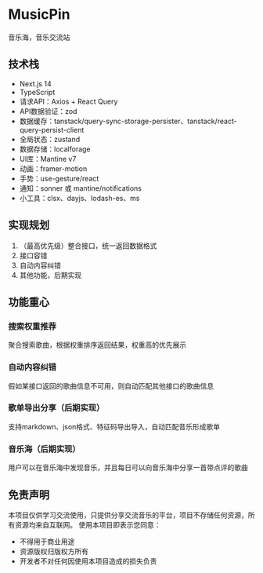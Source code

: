 # MusicPin

音乐海，音乐交流站

## 技术栈
- Next.js 14
- TypeScript
- 请求API：Axios + React Query
- API数据验证：zod
- 数据缓存：tanstack/query-sync-storage-persister、tanstack/react-query-persist-client
- 全局状态：zustand
- 数据存储：localforage
- UI库：Mantine v7
- 动画：framer-motion
- 手势：use-gesture/react
- 通知：sonner 或 mantine/notifications
- 小工具：clsx、dayjs、lodash-es、ms

## 实现规划

1. （最高优先级）整合接口，统一返回数据格式
2. 接口容错
3. 自动内容纠错
4. 其他功能，后期实现

## 功能重心

### 搜索权重推荐
聚合搜索歌曲，根据权重排序返回结果，权重高的优先展示

### 自动内容纠错
假如某接口返回的歌曲信息不可用，则自动匹配其他接口的歌曲信息

### 歌单导出分享（后期实现）
支持markdown、json格式、特征码导出导入，自动匹配音乐形成歌单

### 音乐海（后期实现）
用户可以在音乐海中发现音乐，并且每日可以向音乐海中分享一首带点评的歌曲

## 免责声明
本项目仅供学习交流使用，只提供分享交流音乐的平台，项目不存储任何资源，所有资源均来自互联网。
使用本项目即表示您同意：
- 不得用于商业用途
- 资源版权归版权方所有
- 开发者不对任何因使用本项目造成的损失负责